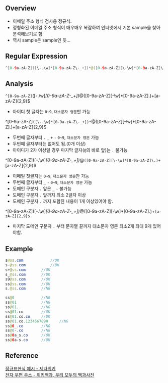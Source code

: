 ## Overview
- 이메일 주소 형식 검사용 정규식.
- 정형화된 이메일 주소 형식이 매우매우 복잡하여 인터넷에서 기본 sample을 찾아 분석해보기로 함.
- 역시 sample은 sample인 듯...

## Regular Expression
```java
^[0-9a-zA-Z]([\-.\w]*[0-9a-zA-Z\-_+])*@([0-9a-zA-Z][\-\w]*[0-9a-zA-Z]\.)+[a-zA-Z]{2,9}$
```

## Analysis
```^[0-9a-zA-Z]```([\-.\w]*[0-9a-zA-Z\-_+])*@([0-9a-zA-Z][\-\w]*[0-9a-zA-Z]\.)+[a-zA-Z]{2,9}$
- 아이디 첫 글자는 ```0~9```, ```대소문자 영문```만 가능
 
\^[0-9a-zA-Z]```([\-.\w]*[0-9a-zA-Z\-_+])*```@([0-9a-zA-Z][\-\w]*[0-9a-zA-Z]\.)+[a-zA-Z]{2,9}$
- 두번째 글자부터 ```.``` ```_``` ```+``` ```-``` ```0~9```, ```대소문자 영문``` 가능
- 두번째 글자부터는 없어도 됨.(0개 이상)
- 아이디가 2자 이상일 경우 마지막 글자(```@```의 바로 앞)는 ```.``` 불가능

\^[0-9a-zA-Z]\([\-.\w]*[0-9a-zA-Z\-_+])*@```([0-9a-zA-Z][\-\w]*[0-9a-zA-Z]\.)+```[a-zA-Z]{2,9}$
- 이메일 첫글자는 ```0~9```, ```대소문자 영문```만 가능
- 두번째 글자부터 ```_``` ```-``` ```0~9```, ```대소문자 영문``` 가능
- 도메인 구분자 ```.``` 앞은 ```_``` ```-``` 불가능
- 도메인 구분자 ```.``` 앞까지 최소 2글자 이상
- 도메인 구분자 ```.``` 까지 포함된 내용이 1개 이상있어야 함.

\^[0-9a-zA-Z]\([\-.\w]*[0-9a-zA-Z\-_+])*@([0-9a-zA-Z][\-\w]*[0-9a-zA-Z]\.)+```[a-zA-Z]{2,9}$```
- 마지막 도메인 구분자 ```.``` 부터 문자열 끝까지 대소문자 영문 최소2개 최대 9개 있어야함.

## Example
```java
s@ss.com 	        //OK
s-@ss.com	        //OK
s+@ss.com		//OK
s_@ss.com		//OK
s9@ss.com		//OK
ss@ss.com		//OK
s.@ss.com		//NG

ss@0			//NG
ss@01			//NG
ss@01.			//NG
ss@01.co		//OK
ss@01.co.co		//OK
ss@01.co.1234567890     //NG
ss@0_.co 		//NG
ss@0-.co 		//NG
ss@0a_s.co 		//OK
ss@0a-s.co 		//OK
```

## Reference
[정규표현식 예시 - 제타위키](https://zetawiki.com/wiki/%EC%A0%95%EA%B7%9C%ED%91%9C%ED%98%84%EC%8B%9D_%EC%98%88%EC%8B%9C)<br/>
[전자 우편 주소 - 위키백과, 우리 모두의 백과사전](https://ko.wikipedia.org/wiki/%EC%A0%84%EC%9E%90_%EC%9A%B0%ED%8E%B8_%EC%A3%BC%EC%86%8C)
